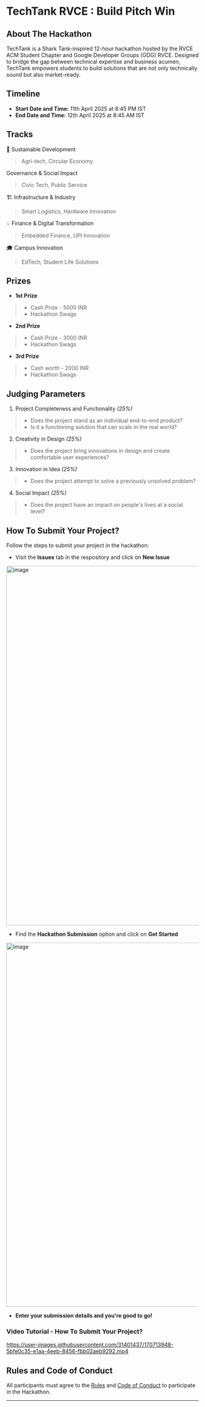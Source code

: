 # TechTank RVCE : Build Pitch Win 

## About The Hackathon

TechTank is a Shark Tank-inspired 12-hour hackathon hosted by the RVCE ACM Student Chapter and Google Developer Groups (GDG) RVCE. Designed to bridge the gap between technical expertise and business acumen, TechTank empowers students to build solutions that are not only technically sound but also market-ready.

## Timeline

* **Start Date and Time:** 11th April 2025 at 8:45 PM IST
* **End Date and Time:** 12th April 2025 at 8:45 AM IST

## Tracks

🌱 Sustainable Development 
> Agri-tech, Circular Economy

Governance & Social Impact
> Civic Tech, Public Service

🏗 Infrastructure & Industry 
> Smart Logistics, Hardware Innovation

💡 Finance & Digital Transformation 
> Embedded Finance, UPI Innovation

⁠🎓 Campus Innovation
> EdTech, Student Life Solutions


## Prizes

* **1st Prize**

>* Cash Prize - 5000 INR
>* Hackathon Swags


* **2nd Prize**

>* Cash Prize - 3000 INR
>* Hackathon Swags

* **3rd Prize**

>* Cash worth - 2000 INR
>* Hackathon Swags

## Judging Parameters

1. Project Completeness and Functionality *(25%)*

> * Does the project stand as an individual end-to-end product?
> * Is it a functioning solution that can scale in the real world?

2. Creativity in Design *(25%)*

> * Does the project bring innovations in design and create comfortable user experiences?

3. Innovation in Idea *(25%)*

> * Does the project attempt to solve a previously unsolved problem?

4. Social Impact *(25%)*

> * Does the project have an impact on people's lives at a social level?

## How To Submit Your Project?

Follow the steps to submit your project in the hackathon:

* Visit the **Issues** tab in the respository and click on **New Issue**
<img width="939" alt="image" src="https://user-images.githubusercontent.com/31401437/170703361-5194ebb5-6938-4a25-abef-25ea4c60ae0b.png">

* Find the **Hackathon Submission** option and click on **Get Started** 
<img width="951" alt="image" src="https://user-images.githubusercontent.com/31401437/170703875-ec6a0737-f910-4734-9c5b-cb359d12ac91.png">

* **Enter your submission details and you're good to go!**

### Video Tutorial - How To Submit Your Project?

https://user-images.githubusercontent.com/31401437/170713948-5bfe0c35-e1aa-4eeb-8456-fbb02aeb9292.mp4

## Rules and Code of Conduct

All participants must agree to the [Rules](RULES.md) and [Code of Conduct](CODE_OF_CONDUCT.md) to participate in the Hackathon.

---
